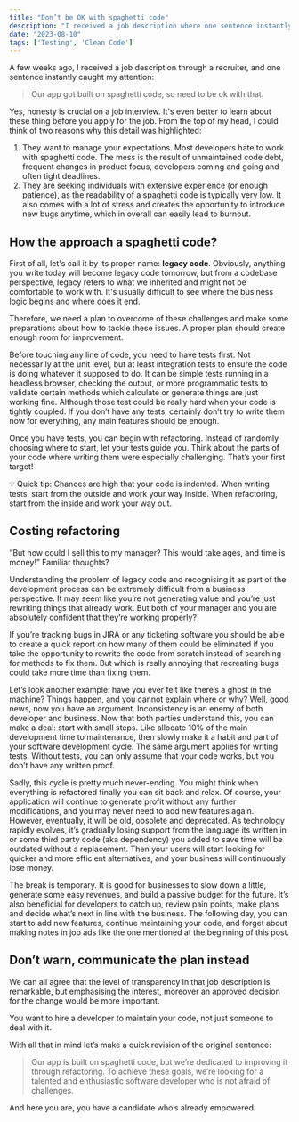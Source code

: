 ```yaml
---
title: "Don’t be OK with spaghetti code"
description: "I received a job description where one sentence instantly caught my attention, inspiring me to share my thoughts about code debt and igniting a culture of code improvement."
date: "2023-08-10"
tags: ['Testing', 'Clean Code']
---
```

A few weeks ago, I received a job description through a recruiter, and one sentence instantly caught my attention:

> Our app got built on spaghetti code, so need to be ok with that.

Yes, honesty is crucial on a job interview. It's even better to learn about these thing before you apply for the job. From the top of my head, I could think of two reasons why this detail was highlighted:

1. They want to manage your expectations. Most developers hate to work with spaghetti code. The mess is the result of unmaintained code debt, frequent changes in product focus, developers coming and going and often tight deadlines.
2. They are seeking individuals with extensive experience (or enough patience), as the readability of a spaghetti code is typically very low. It also comes with a lot of stress and creates the opportunity to introduce new bugs anytime, which in overall can easily lead to burnout.

## How the approach a spaghetti code?

First of all, let's call it by its proper name: **legacy code**. Obviously, anything you write today will become legacy code tomorrow, but from a codebase perspective, legacy refers to what we inherited and might not be comfortable to work with. It's usually difficult to see where the business logic begins and where does it end.

Therefore, we need a plan to overcome of these challenges and make some preparations about how to tackle these issues. A proper plan should create enough room for improvement.

Before touching any line of code, you need to have tests first. Not necessarily at the unit level, but at least integration tests to ensure the code is doing whatever it supposed to do. It can be simple tests running in a headless browser, checking the output, or more programmatic tests to validate certain methods which calculate or generate things are just working fine. Although those test could be really hard when your code is tightly coupled. If you don’t have any tests, certainly don’t try to write them now for everything, any main features should be enough.

Once you have tests, you can begin with refactoring. Instead of randomly choosing where to start, let your tests guide you. Think about the parts of your code where writing them were especially challenging. That’s your first target!

<aside>
💡 Quick tip: Chances are high that your code is indented. When writing tests, start from the outside and work your way inside. When refactoring, start from the inside and work your way out.
</aside>

## Costing refactoring

“But how could I sell this to my manager? This would take ages, and time is money!” Familiar thoughts?

Understanding the problem of legacy code and recognising it as part of the development process can be extremely difficult from a business perspective. It may seem like you’re not generating value and you’re just rewriting things that already work. But both of your manager and you are absolutely confident that they’re working properly?

If you’re tracking bugs in JIRA or any ticketing software you should be able to create a quick report on how many of them could be eliminated if you take the opportunity to rewrite the code from scratch instead of searching for methods to fix them. But which is really annoying that recreating bugs could take more time than fixing them.

Let’s look another example: have you ever felt like there’s a ghost in the machine? Things happen, and you cannot explain where or why? Well, good news, now you have an argument. Inconsistency is an enemy of both developer and business. Now that both parties understand this, you can make a deal: start with small steps. Like allocate 10% of the main development time to maintenance, then slowly make it a habit and part of your software development cycle. The same argument applies for writing tests. Without tests, you can only assume that your code works, but you don’t have any written proof.

Sadly, this cycle is pretty much never-ending. You might think when everything is refactored finally you can sit back and relax. Of course, your application will continue to generate profit without any further modifications, and you may never need to add new features again. However, eventually, it will be old, obsolete and deprecated. As technology rapidly evolves, it’s gradually losing support from the language its written in or some third party code (aka dependency) you added to save time will be outdated without a replacement. Then your users will start looking for quicker and more efficient alternatives, and your business will continuously lose money.

The break is temporary. It is good for businesses to slow down a little, generate some easy revenues, and build a passive budget for the future. It’s also beneficial for developers to catch up, review pain points, make plans and decide what’s next in line with the business. The following day, you can start to add new features, continue maintaining your code, and forget about making notes in job ads like the one mentioned at the beginning of this post.

## Don’t warn, communicate the plan instead

We can all agree that the level of transparency in that job description is remarkable, but emphasising the interest, moreover an approved decision for the change would be more important.

You want to hire a developer to maintain your code, not just someone to deal with it.

With all that in mind let’s make a quick revision of the original sentence:

> Our app is built on spaghetti code, but we’re dedicated to improving it through refactoring. To achieve these goals, we’re looking for a talented and enthusiastic software developer who is not afraid of challenges.

And here you are, you have a candidate who’s already empowered.